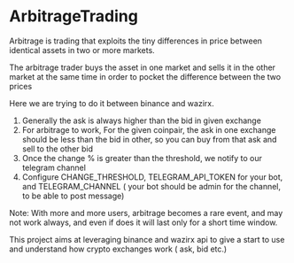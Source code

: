 # ArbitrageTrading
Arbitrage is trading that exploits the tiny differences in price between identical assets in two or more markets. 

The arbitrage trader buys the asset in one market and sells it in the other market at the same time in order to pocket the difference between the two prices

Here we are trying to do it between binance and wazirx.

1. Generally the ask is always higher than the bid in given exchange
2. For arbitrage to work, For the given coinpair, the ask in one exchange should be less than the bid in other, so you can buy from that ask and sell to the other bid
3. Once the change % is greater than the threshold, we notify to our telegram channel
4. Configure CHANGE_THRESHOLD, TELEGRAM_API_TOKEN for your bot, and TELEGRAM_CHANNEL ( your bot should be admin for the channel, to be able to post message)


Note:  With more and more users, arbitrage becomes a rare event, and may not work always, and even if does it will last only for a short time window.

This project aims at leveraging binance and wazirx api to give a start to use and understand how crypto exchanges work ( ask, bid etc.)
